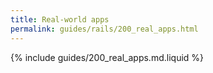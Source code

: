 ```yaml
---
title: Real-world apps
permalink: guides/rails/200_real_apps.html
---
```


{% include guides/200_real_apps.md.liquid %}
